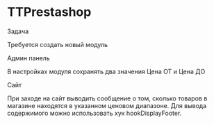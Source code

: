 # TTPrestashop
Задача

Требуется создать новый модуль

Админ панель

В настройках модуля сохранять два значения Цена ОТ и Цена ДО

Сайт

При заходе на сайт выводить сообщение о том, сколько товаров в магазине находятся в указанном ценовом диапазоне.
Для вывода содержимого можно использовать хук hookDisplayFooter. 
